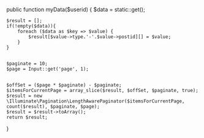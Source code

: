 public function myData($userid)
{
    $data = static::get();
    

    $result = [];
    if(!empty($data)){
        foreach ($data as $key => $value) {
            $result[$value->type.'-'.$value->postid][] = $value;
        }
    }
    

    $paginate = 10;
    $page = Input::get('page', 1);
    

    $offSet = ($page * $paginate) - $paginate;  
    $itemsForCurrentPage = array_slice($result, $offSet, $paginate, true);  
    $result = new \Illuminate\Pagination\LengthAwarePaginator($itemsForCurrentPage, count($result), $paginate, $page);
    $result = $result->toArray();
    return $result;
}
